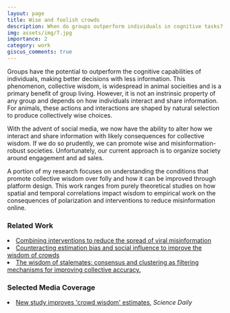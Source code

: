 ```yaml
---
layout: page
title: Wise and foolish crowds
description: When do groups outperform individuals in cognitive tasks? Combining experiments and theory, this line of research examine fundamental principles underlying collective wisdom across human and animal groups.
img: assets/img/7.jpg
importance: 2
category: work
giscus_comments: true
---
```


Groups have the potential to outperform the cognitive capabilities of individuals, making better decisions with less information. This phenomenon, collective wisdom, is widespread in animal socieities and is a primary benefit of group living. However, it is not an instrinsic property of any group and depends on how individuals interact and share information. For animals, these actions and interactions are shaped by natural selection to produce collectively wise choices.

With the advent of social media, we now have the ability to alter how we interact and share information with likely consequences for collective wisdom. If we do so prudently, we can promote wise and misinformation-robust societies. Unfortunately, our current approach is to organize society around engagement and ad sales.

A portion of my research focuses on understanding the conditions that promote collective wisdom over folly and how it can be improved through platform design. This work ranges from purely theoretical studies on how spatial and temporal correlations impact wisdom to empirical work on the consequences of polarization and interventions to reduce misinformation online.



<h3>Related Work</h3>
<li><a href="https://osf.io/preprints/socarxiv/4jtvm">Combining interventions to reduce the spread of viral misinformation</a></li>
<li><a href="https://royalsocietypublishing.org/doi/full/10.1098/rsif.2018.0130">Counteracting estimation bias and social influence to improve the wisdom of crowds</a></li>
<li><a href="https://royalsocietypublishing.org/doi/full/10.1098/rspb.2020.1802">The wisdom of stalemates: consensus and clustering as filtering mechanisms for improving collective accuracy.</a></li>

<h3>Selected Media Coverage</h3>
<li><a href="https://www.sciencedaily.com/releases/2018/04/180418092038.htm">New study improves 'crowd wisdom' estimates</a>, <i>Science Daily</i></li>
